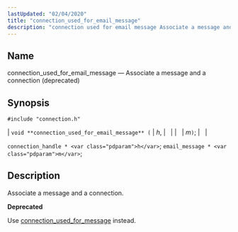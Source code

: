 ```yaml
---
lastUpdated: "02/04/2020"
title: "connection_used_for_email_message"
description: "connection used for email message Associate a message and a connection deprecated void connection used for email message h m connection handle h email message m Associate a message and a connection Use connection used for message instead..."
---
```


<a name="apis.connection_used_for_email_message"></a> 
## Name

connection_used_for_email_message — Associate a message and a connection (deprecated)

## Synopsis

`#include "connection.h"`

| `void **connection_used_for_email_message** (` | <var class="pdparam">h</var>, |   |
|   | <var class="pdparam">m</var>`)`; |   |

`connection_handle * <var class="pdparam">h</var>`;
`email_message * <var class="pdparam">m</var>`;<a name="idp48976448"></a> 
## Description

Associate a message and a connection.

**<a name="idp48977664"></a> Deprecated**

Use [connection_used_for_message](/momentum/3/3-api/apis-connection-used-for-message) instead.